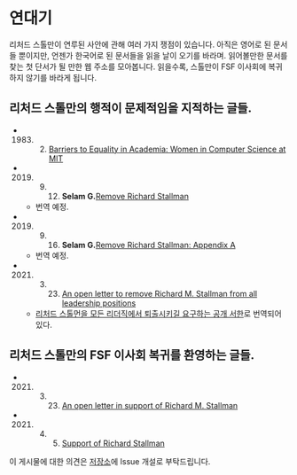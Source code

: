 # 연대기

리처드 스톨만이 연루된 사안에 관해 여러 가지 쟁점이 있습니다. 아직은 영어로 된 문서들 뿐이지만, 언젠가 한국어로 된 문서들을 읽을 날이 오기를 바라며.
읽어볼만한 문서를 찾는 첫 단서가 될 만한 웹 주소를 모아봅니다. 읽을수록, 스톨만이 FSF 이사회에 복귀하지 않기를 바라게 됩니다.

## 리처드 스톨만의 행적이 문제적임을 지적하는 글들.

* 1983. 02. [Barriers to Equality in Academia: Women in Computer Science at MIT](https://homes.cs.washington.edu/~lazowska/mit/)
* 2019. 09. 12. **Selam G.**[Remove Richard Stallman](https://selamjie.medium.com/remove-richard-stallman-fec6ec210794)
  * 번역 예정.
* 2019. 09. 16. **Selam G.**[Remove Richard Stallman: Appendix A](https://selamjie.medium.com/remove-richard-stallman-appendix-a-a7e41e784f88)
  * 번역 예정.
* 2021. 03. 23. [An open letter to remove Richard M. Stallman from all leadership positions](https://rms-open-letter.github.io/)
  * [리처드 스톨먼을 모든 리더직에서 퇴출시키길 요구하는 공개 서한](https://rms-open-letter.github.io/index.ko)로 번역되어 있다.

## 리처드 스톨만의 FSF 이사회 복귀를 환영하는 글들.

* 2021. 03. 23. [An open letter in support of Richard M. Stallman](https://rms-support-letter.github.io/)
* 2021. 04. 05. [Support of Richard Stallman](https://stallmansupport.org/)

이 게시물에 대한 의견은 [저장소](https://github.com/iamcombacsa/iamcombacsa.github.io)에 Issue 개설로 부탁드립니다.
